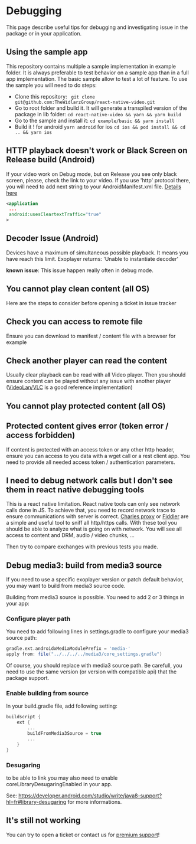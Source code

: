 # Debugging

This page describe useful tips for debugging and investigating issue in the package or in your application.

## Using the sample app
This repository contains multiple a sample implementation in example folder.
It is always preferable to test behavior on a sample app than in a full app implementation.
The basic sample allow to test a lot of feature.
To use the sample you will need to do steps:
- Clone this repository:  ``` git clone git@github.com:TheWidlarzGroup/react-native-video.git```
- Go to root folder and build it. It will generate a transpiled version of the package in lib folder: ```cd react-native-video && yarn && yarn build```
- Go to the sample and install it: ```cd example/basic && yarn install```
- Build it ! for android ```yarn android``` for ios ```cd ios && pod install && cd .. && yarn ios``` 


## HTTP playback doesn't work or  Black Screen on Release build (Android)
If your video work on Debug mode, but on Release you see only black screen, please, check the link to your video. If you use 'http' protocol there, you will need to add next string to your AndroidManifest.xml file. [Details here](https://developer.android.com/guide/topics/manifest/application-element#usesCleartextTraffic)

```xml
<application
 ...
 android:usesCleartextTraffic="true"
>
```

## Decoder Issue (Android)

Devices have a maximum of simultaneous possible playback. It means you have reach this limit. Exoplayer returns: 'Unable to instantiate decoder'

**known issue**: This issue happen really often in debug mode.

## You cannot play clean content (all OS)

Here are the steps to consider before opening a ticket in issue tracker

## Check you can access to remote file

Ensure you can download to manifest / content file with a browser for example

## Check another player can read the content

Usually clear playback can be read with all Video player. Then you should ensure content can be played without any issue with another player ([VideoLan/VLC](https://www.videolan.org/vlc/) is a good reference implementation)

## You cannot play protected content (all OS)

## Protected content gives error (token error / access forbidden) 

If content is protected with an access token or any other http header, ensure you can access to you data with a wget call or a rest client app. You need to provide all needed access token / authentication parameters.

## I need to debug network calls but I don't see them in react native debugging tools

This is a react native limitation. React native tools can only see network calls done in JS.
To achieve that, you need to record network trace to ensure communications with server is correct.
[Charles proxy](https://www.charlesproxy.com/) or [Fiddler](https://www.telerik.com/fiddler) are a simple and useful tool to sniff all http/https calls.
With these tool you should be able to analyze what is going on with network. You will see all access to content and DRM, audio / video chunks, ...

Then try to compare exchanges with previous tests you made.

## Debug media3: build from media3 source

If you need to use a specific exoplayer version or patch default behavior, you may want to build from media3 source code.

Building from media3 source is possible. You need to add 2 or 3 things in your app:

### Configure player path

You need to add following lines in settings.gradle to configure your media3 source path:

```gradle
gradle.ext.androidxMediaModulePrefix = 'media-'
apply from: file("../../../../media3/core_settings.gradle")
````

Of course, you should replace with media3 source path. Be carefull, you need to use the same version (or version with compatible api) that the package support.

### Enable building from source
In your build.gradle file, add following setting:

```gradle
buildscript {
    ext {
        ...
        buildFromMedia3Source = true
        ...
    }
}
```

### Desugaring
to be able to link you may also need to enable coreLibraryDesugaringEnabled in your app.

See: https://developer.android.com/studio/write/java8-support?hl=fr#library-desugaring for more informations.

## It's still not working

You can try to open a ticket or contact us for [premium support](https://www.thewidlarzgroup.com/?utm_source=rnv&utm_medium=docs#Contact)!
